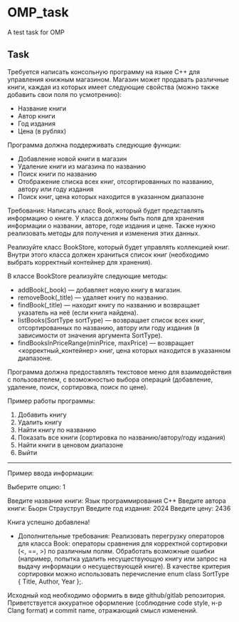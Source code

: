# OMP_task
A test task for OMP

## Task
Требуется написать консольную программу на языке C++ для управления книжным магазином. 
Магазин может продавать различные книги, каждая из которых имеет следующие свойства (можно также добавить свои поля по усмотрению):

- Название книги
- Автор книги
- Год издания
- Цена (в рублях)

Программа должна поддерживать следующие функции:

- Добавление новой книги в магазин
- Удаление книги из магазина по названию
- Поиск книги по названию
- Отображение списка всех книг, отсортированных по названию, автору или году издания
- Поиск книг, цена которых находится в указанном диапазоне

Требования:
Написать класс Book, который будет представлять информацию о книге. 
У класса должны быть поля для хранения информации о названии, авторе, годе издания и цене. 
Также нужно реализовать методы для получения и изменения этих данных.

Реализуйте класс BookStore, который будет управлять коллекцией книг. 
Внутри этого класса должен храниться список книг (необходимо выбрать корректный контейнер для хранения).

В классе BookStore реализуйте следующие методы:

- addBook(_book) — добавляет новую книгу в магазин.
- removeBook(_title) — удаляет книгу по названию.
- findBook(_title) — находит книгу по названию и возвращает указатель на неё (если книга найдена).
- listBooks(SortType sortType) — возвращает список всех книг, отсортированных по названию, автору или году издания (в зависимости от значения аргумента SortType).
- findBooksInPriceRange(minPrice, maxPrice) — возвращает <корректный_контейнер> книг, цена которых находится в указанном диапазоне.

Программа должна предоставлять текстовое меню для взаимодействия с пользователем, с возможностью выбора операций (добавление, удаление, поиск, сортировка, поиск по цене).

Пример работы программы:

1. Добавить книгу
2. Удалить книгу
3. Найти книгу по названию
4. Показать все книги (сортировка по названию/автору/году издания)
5. Найти книги в ценовом диапазоне
6. Выйти

-----------------------------------------
Пример ввода информации:

Выберите опцию: 1

Введите название книги: Язык программирования С++
Введите автора книги: Бьорн Страуструп
Введите год издания: 2024
Введите цену: 2436

Книга успешно добавлена!

* Дополнительные требования:
Реализовать перегрузку операторов для класса Book: операторы сравнения для корректной сортировки (<, ==, >) по различным полям.
Обработать возможные ошибки (например, попытка удалить несуществующую книгу или запрос на выдачу информации о несуществующей книге).
В качестве критерия сортировки можно использовать перечисление 
enum class SortType { Title, Author, Year };.

Исходный код необходимо оформить в виде github/gitlab репозитория. 
Приветствуется аккуратное оформление (соблюдение code style, н-р Clang format) и commit name, отражающий смысл изменений.